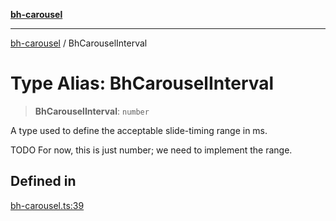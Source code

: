 [**bh-carousel**](../README.md)

---

[bh-carousel](../README.md) / BhCarouselInterval

# Type Alias: BhCarouselInterval

> **BhCarouselInterval**: `number`

A type used to define the acceptable slide-timing range in ms.

TODO For now, this is just number; we need to implement the range.

## Defined in

[bh-carousel.ts:39](https://github.com/ctorgalson/bh-carousel/blob/89e44657dcf33661541bec8fa3e8d55f483310db/src/bh-carousel.ts#L39)
